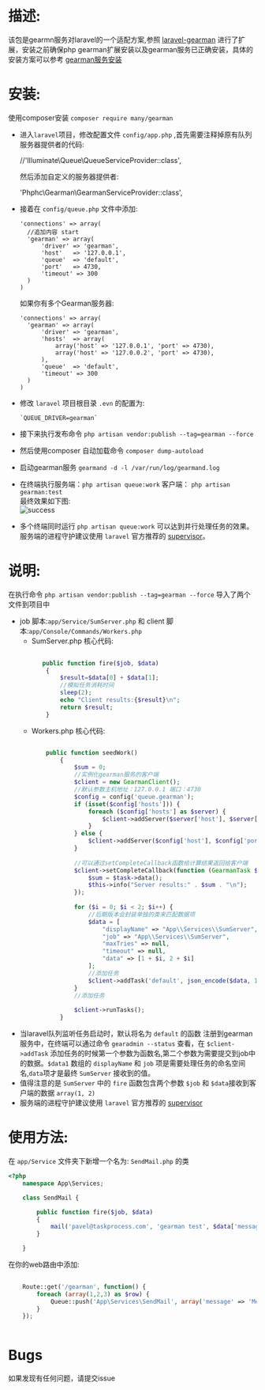 # 描述:

该包是gearmn服务对laravel的一个适配方案,参照 [laravel-gearman](https://github.com/pafelin/laravel-gearman) 进行了扩展，安装之前确保php gearman扩展安装以及gearman服务已正确安装，具体的安装方案可以参考 [gearman服务安装](https://pengbd3.github.io/2017/11/08/gearman1/)

# 安装:

使用composer安装 `composer require many/gearman`  
* 进入`laravel`项目，修改配置文件 `config/app.php` ,首先需要注释掉原有队列服务器提供者的代码:

    //'Illuminate\Queue\QueueServiceProvider::class',

    然后添加自定义的服务器提供者:

    'Phphc\Gearman\GearmanServiceProvider::class',

* 接着在 `config/queue.php` 文件中添加:

      'connections' => array(
        //追加内容 start
        'gearman' => array(
            'driver' => 'gearman',
            'host'   => '127.0.0.1',
            'queue'  => 'default',
            'port'   => 4730,
            'timeout' => 300
        )
      )

    如果你有多个Gearman服务器:

      'connections' => array(
        'gearman' => array(
            'driver' => 'gearman',
            'hosts'  => array(
                array('host' => '127.0.0.1', 'port' => 4730),
                array('host' => '127.0.0.2', 'port' => 4730),
            ),
            'queue'  => 'default',
            'timeout' => 300
        )
      )

* 修改 `laravel` 项目根目录 `.evn` 的配置为:
  
      `QUEUE_DRIVER=gearman`  

* 接下来执行发布命令 ` php artisan vendor:publish --tag=gearman --force ` 
* 然后使用composer 自动加载命令 `composer dump-autoload`
* 启动gearman服务 ` gearmand -d -l /var/run/log/gearmand.log `
* 在终端执行服务端：`php artisan queue:work` 客户端： `php artisan gearman:test`  
最终效果如下图:  
![success](http://oih4t7o53.bkt.clouddn.com/composer/laravel-gearman/gearman1.jpg)  
* 多个终端同时运行 `php artisan queue:work` 可以达到并行处理任务的效果。服务端的进程守护建议使用 `laravel` 官方推荐的 [supervisor]('https://laravel.com/docs/5.5/queues#supervisor-configuration')。
# 说明:

在执行命令 ` php artisan vendor:publish --tag=gearman --force ` 导入了两个文件到项目中  
-  job 脚本:`app/Service/SumServer.php` 和 client 脚本:`app/Console/Commands/Workers.php`
    - SumServer.php 核心代码:
        ```php
           
           public function fire($job, $data)
            {
                $result=$data[0] + $data[1];
                //模拟任务消耗时间
                sleep(2);
                echo "Client results:{$result}\n";
                return $result;
            }
        
        ```
    - Workers.php 核心代码:
        ```php
        
            public function seedWork()
                {
                    $sum = 0;
                    //实例化gearman服务的客户端
                    $client = new GearmanClient();
                    //默认参数主机地址：127.0.0.1 端口：4730
                    $config = config('queue.gearman');
                    if (isset($config['hosts'])) {
                        foreach ($config['hosts'] as $server) {
                            $client->addServer($server['host'], $server['port']);
                        }
                    } else {
                        $client->addServer($config['host'], $config['port']);
                    }
            
                    //可以通过setCompleteCallback函数给计算结果返回给客户端
                    $client->setCompleteCallback(function (GearmanTask $task) use (&$sum) {
                        $sum = $task->data();
                        $this->info("Server results:" . $sum . "\n");
                    });
            
                    for ($i = 0; $i < 2; $i++) {
                        //后期版本会封装单独的类来匹配数据项
                        $data = [
                            "displayName" => "App\\Services\\SumServer",
                            "job" => "App\\Services\\SumServer",
                            "maxTries" => null,
                            "timeout" => null,
                            "data" => [1 + $i, 2 + $i]
                        ];
                        //添加任务
                        $client->addTask('default', json_encode($data, 1));
                    }
                    //添加任务
            
                    $client->runTasks();
                }
        ```
- 当laravel队列监听任务启动时，默认将名为 `default` 的函数 注册到gearman服务中，在终端可以通过命令 `gearadmin --status` 查看，在 `$client->addTask` 添加任务的时候第一个参数为函数名,第二个参数为需要提交到job中的数据。`$data1` 数组的 `displayName` 和 `job` 项是需要处理任务的命名空间名,`data`项才是最终 `SumServer` 接收到的值。
- 值得注意的是 `SumServer` 中的 `fire` 函数包含两个参数 `$job` 和 `$data`接收到客户端的数据 `array(1, 2)`
- 服务端的进程守护建议使用 `laravel` 官方推荐的 [supervisor]('https://laravel.com/docs/5.5/queues#supervisor-configuration')
# 使用方法:

在 `app/Service` 文件夹下新增一个名为: `SendMail.php` 的类

```php
<?php
    namespace App\Services;

    class SendMail {

        public function fire($job, $data)
        {
            mail('pavel@taskprocess.com', 'gearman test', $data['message']);
        }

    }
```
在你的web路由中添加:
```php
    
    Route::get('/gearman', function() {
        foreach (array(1,2,3) as $row) {
            Queue::push('App\Services\SendMail', array('message' => 'Message' . $row));
        }
    });
    
```

# Bugs
如果发现有任何问题，请提交issue